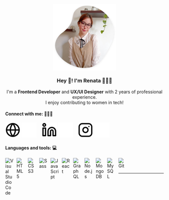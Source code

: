 <p align="center" width="300">
   <img align="center" width="200" src="./img/profile-pic.png" />
   <h3 align="center">Hey 🌸! I'm Renata 👩🏻‍💻</h3>
</p>

<p align="center">
  I'm a <strong>Frontend Developer</strong> and <strong>UX/UI Designer</strong> with 2 years of professional experience.<br />I enjoy contributing to women in tech!
</p>


<!-- - 🔭 Check out my VS Code course: [Become A VS Code SuperHero!][course]!
- 🌱 I’m currently learning everything 🤣
- 👯 I’m looking to collaborate with other content creators
- 🥅 2022 Goals: Learn more about web3
- ⚡ Fun fact: I love to draw and play guitar / drums
- 😻 Check out the NFT collection I created: [CodeCats](https://opensea.io/collection/codecats?search[sortAscending]=true&search[sortBy]=PRICE&search[toggles][0]=BUY_NOW) -->


<h4 align="left">Connect with me: 🙋🏻‍♀️</h4>

[![website](./img/globe-light.svg)](https://renatahdo.tech)
[![website](./img/globe-dark.svg)](https://renatahdo.tech)
&nbsp;&nbsp;
[![linkedin](./img/linkedin-light.svg)](https://linkedin.com/in/renatahdo)
[![linkedin](./img/linkedin-dark.svg)](https://linkedin.com/in/renatahdo)
&nbsp;&nbsp;
[![instagram](./img/instagram-light.svg)](https://instagram.com/renata.journal)
[![instagram](./img/instagram-dark.svg)](https://instagram.com/renata.journal)

<h4 align="left">Languages and tools: 💻</h4>

<img align="left" alt="Visual Studio Code" width="26px" src="https://cdn.jsdelivr.net/gh/devicons/devicon/icons/vscode/vscode-original.svg" style="padding-right:10px;" />
<img align="left" alt="HTML5" width="26px" src="https://cdn.jsdelivr.net/gh/devicons/devicon/icons/html5/html5-original.svg" style="padding-right:10px;" />
<img align="left" alt="CSS3" width="26px" src="https://cdn.jsdelivr.net/gh/devicons/devicon/icons/css3/css3-original.svg" style="padding-right:10px;" />
<img align="left" alt="Sass" width="26px" src="https://cdn.jsdelivr.net/gh/devicons/devicon/icons/sass/sass-original.svg" style="padding-right:10px;" />
<img align="left" alt="JavaScript" width="26px" src="https://cdn.jsdelivr.net/gh/devicons/devicon/icons/javascript/javascript-original.svg" style="padding-right:10px;" />
<img align="left" alt="React" width="26px" src="https://cdn.jsdelivr.net/gh/devicons/devicon/icons/react/react-original.svg" style="padding-right:10px;" />
<img align="left" alt="GraphQL" width="26px" src="https://cdn.jsdelivr.net/gh/devicons/devicon/icons/graphql/graphql-plain.svg" style="padding-right:10px;" />
<img align="left" alt="Node.js" width="26px" src="https://cdn.jsdelivr.net/gh/devicons/devicon/icons/nodejs/nodejs-original.svg" style="padding-right:10px;" />
<img align="left" alt="MongoDB" width="26px" src="https://cdn.jsdelivr.net/gh/devicons/devicon/icons/mongodb/mongodb-original.svg" style="padding-right:10px;" />
<img align="left" alt="MySQL" width="26px" src="https://cdn.jsdelivr.net/gh/devicons/devicon/icons/mysql/mysql-original.svg" style="padding-right:10px;" />
<img align="left" alt="Git" width="26px" src="https://cdn.jsdelivr.net/gh/devicons/devicon/icons/git/git-original.svg" style="padding-right:10px;" />

<br />
<br />

--------------------------------

[website]: https://renatahdo.tech/
[instagram]: https://www.instagram.com/renata.journal/
[linkedin]: https://www.linkedin.com/in/renatahdo/

